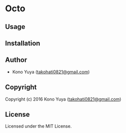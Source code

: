 # Octo

## Usage

## Installation

## Author

* Kono Yuya (takohati0821@gmail.com)

## Copyright

Copyright (c) 2016 Kono Yuya (takohati0821@gmail.com)

## License

Licensed under the MIT License.
